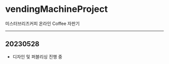 # vendingMachineProject
미스터브리즈커피 온라인 Coffee 자판기

-----------------------
20230528
-----------------------
- 디자인 및 퍼블리싱 진행 중
